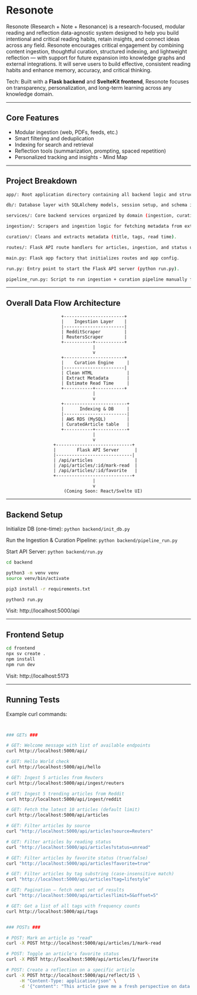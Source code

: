 # Resonote
Resonote (Research + Note + Resonance) is a research-focused, modular reading and reflection data-agnostic system designed to help you build intentional and critical reading habits, retain insights, and connect ideas across any field. Resonote encourages critical engagement by combining content ingestion, thoughtful curation, structured indexing, and lightweight reflection — with support for future expansion into knowledge graphs and external integrations. It will serve users to build effective, consistent reading habits and enhance memory, accuracy, and critical thinking.

Tech: Built with a **Flask backend** and **SvelteKit frontend**, Resonote focuses on transparency, personalization, and long-term learning across any knowledge domain.

---

## Core Features

- Modular ingestion (web, PDFs, feeds, etc.)
- Smart filtering and deduplication
- Indexing for search and retrieval
- Reflection tools (summarization, prompting, spaced repetition)
- Personalized tracking and insights - Mind Map

---

## Project Breakdown

```bash
app/: Root application directory containing all backend logic and structure.

db/: Database layer with SQLAlchemy models, session setup, and schema init.

services/: Core backend services organized by domain (ingestion, curation, etc.).

ingestion/: Scrapers and ingestion logic for fetching metadata from external sources.

curation/: Cleans and extracts metadata (title, tags, read time).

routes/: Flask API route handlers for articles, ingestion, and status updates.

main.py: Flask app factory that initializes routes and app config.

run.py: Entry point to start the Flask API server (python run.py).

pipeline_run.py: Script to run ingestion + curation pipeline manually for testing.

```

---
## Overall Data Flow Architecture

                         +-----------------------+
                         |    Ingestion Layer    |
                         |-----------------------|
                         | RedditScraper         |
                         | ReutersScraper        |
                         +-----------+-----------+
                                     |
                                     v
                         +-----------------------+
                         |    Curation Engine     |
                         |-----------------------|
                         | Clean HTML             |
                         | Extract Metadata       |
                         | Estimate Read Time     |
                         +-----------+-----------+
                                     |
                                     v
                         +------------------------+
                         |      Indexing & DB     |
                         |------------------------|
                         | AWS RDS (MySQL)        |
                         | CuratedArticle table   |
                         +-----------+------------+
                                     |
                                     v
                      +-----------------------------+
                      |        Flask API Server      |
                      |-----------------------------|
                      | /api/articles                |
                      | /api/articles/:id/mark-read  |
                      | /api/articles/:id/favorite   |
                      +-----------------------------+
                                     |
                                     v
                          (Coming Soon: React/Svelte UI)

---

## Backend Setup

Initialize DB (one-time): `python backend/init_db.py`

Run the Ingestion & Curation Pipeline: `python backend/pipeline_run.py`

Start API Server: `python backend/run.py`

```bash
cd backend

python3 -m venv venv
source venv/bin/activate

pip3 install -r requirements.txt

python3 run.py
```

Visit: http://localhost:5000/api

---


## Frontend Setup

```bash
cd frontend
npx sv create .
npm install
npm run dev
```

Visit: http://localhost:5173

---

## Running Tests

Example curl commands:
```bash


### GETs ###

# GET: Welcome message with list of available endpoints
curl http://localhost:5000/api/

# GET: Hello World check
curl http://localhost:5000/api/hello

# GET: Ingest 5 articles from Reuters
curl http://localhost:5000/api/ingest/reuters

# GET: Ingest 5 trending articles from Reddit
curl http://localhost:5000/api/ingest/reddit

# GET: Fetch the latest 10 articles (default limit)
curl http://localhost:5000/api/articles

# GET: Filter articles by source
curl "http://localhost:5000/api/articles?source=Reuters"

# GET: Filter articles by reading status
curl "http://localhost:5000/api/articles?status=unread"

# GET: Filter articles by favorite status (true/false)
curl "http://localhost:5000/api/articles?favorite=true"

# GET: Filter articles by tag substring (case-insensitive match)
curl "http://localhost:5000/api/articles?tag=lifestyle"

# GET: Pagination — fetch next set of results
curl "http://localhost:5000/api/articles?limit=5&offset=5"

# GET: Get a list of all tags with frequency counts
curl http://localhost:5000/api/tags


### POSTs ###

# POST: Mark an article as "read"
curl -X POST http://localhost:5000/api/articles/1/mark-read

# POST: Toggle an article's favorite status
curl -X POST http://localhost:5000/api/articles/1/favorite

# POST: Create a reflection on a specific article
curl -X POST http://localhost:5000/api/reflect/15 \
     -H "Content-Type: application/json" \
     -d '{"content": "This article gave me a fresh perspective on data privacy."}'

```